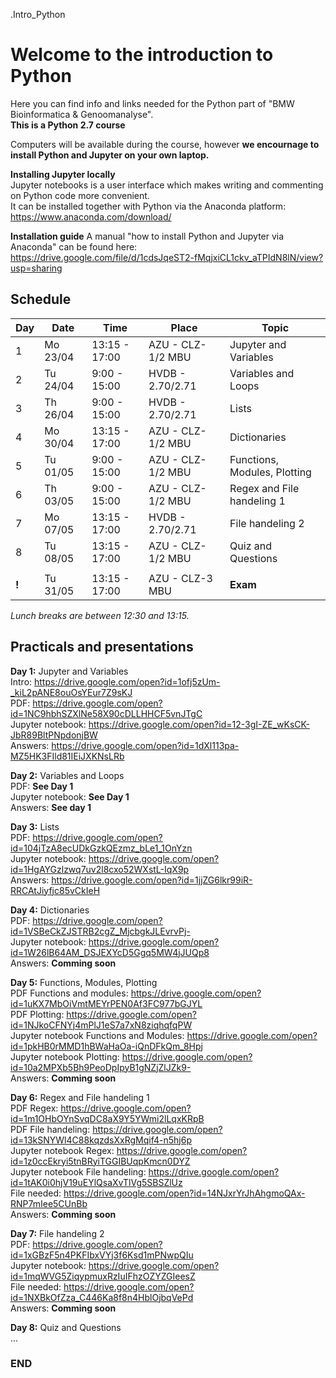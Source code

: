 .Intro_Python

# Welcome to the introduction to Python

Here you can find info and links needed for the Python part of "BMW Bioinformatica & Genoomanalyse".\
**This is a Python 2.7 course**

Computers will be available during the course, however **we encournage to install Python and Jupyter on your own laptop.**

**Installing Jupyter locally**\
Jupyter notebooks is a user interface which makes writing and commenting on Python code more convenient.\
It can be installed together with Python via the Anaconda platform:\
https://www.anaconda.com/download/

**Installation guide**
A manual "how to install Python and Jupyter via Anaconda" can be found here:\
https://drive.google.com/file/d/1cdsJqeST2-fMqjxiCL1ckv_aTPIdN8lN/view?usp=sharing



## Schedule

| Day | Date     | Time          | Place             | Topic                        |
|-----|----------|---------------|-------------------|------------------------------|
| 1   | Mo 23/04 | 13:15 - 17:00 | AZU - CLZ-1/2 MBU | Jupyter and Variables        |
| 2   | Tu 24/04 |  9:00 - 15:00 | HVDB - 2.70/2.71  | Variables and Loops          |
| 3   | Th 26/04 |  9:00 - 15:00 | HVDB - 2.70/2.71  | Lists                        |
| 4   | Mo 30/04 | 13:15 - 17:00 | AZU - CLZ-1/2 MBU | Dictionaries                 |
| 5   | Tu 01/05 |  9:00 - 15:00 | AZU - CLZ-1/2 MBU | Functions, Modules, Plotting |
| 6   | Th 03/05 |  9:00 - 15:00 | AZU - CLZ-1/2 MBU | Regex and File handeling 1   |
| 7   | Mo 07/05 | 13:15 - 17:00 | HVDB - 2.70/2.71  | File handeling 2             |
| 8   | Tu 08/05 | 13:15 - 17:00 | AZU - CLZ-1/2 MBU | Quiz and Questions           |
|     |          |               |                   |                              |
|**!**| Tu 31/05 | 13:15 - 17:00 | AZU - CLZ-3 MBU   | **Exam**                     |

*Lunch breaks are between 12:30 and 13:15.*



## Practicals and presentations ###

**Day 1:** Jupyter and Variables\
Intro: https://drive.google.com/open?id=1ofj5zUm-_kiL2pANE8ouOsYEur7Z9sKJ \
PDF: https://drive.google.com/open?id=1NC9hbhSZXlNe58X90cDLLHHCF5vnJTgC \
Jupyter notebook: https://drive.google.com/open?id=12-3gI-ZE_wKsCK-JbR89BltPNpdonjBW \
Answers: https://drive.google.com/open?id=1dXl113pa-MZ5HK3FIld81IEiJXKNsLRb

**Day 2:** Variables and Loops\
PDF: **See Day 1**\
Jupyter notebook: **See Day 1**\
Answers: **See day 1**

**Day 3:** Lists\
PDF: https://drive.google.com/open?id=104jTzA8ecUDkGzkQEzmz_bLe1_1OnYzn \
Jupyter notebook: https://drive.google.com/open?id=1HgAYGzlzwq7uv2l8cxo52WXstL-IqX9p \
Answers: https://drive.google.com/open?id=1jjZG6lkr99iR-RRCAtJiyfjc85vCkIeH

**Day 4:** Dictionaries\
PDF: https://drive.google.com/open?id=1VSBeCkZJSTRB2cgZ_MjcbgkJLEvrvPj- \
Jupyter notebook: https://drive.google.com/open?id=1W26lB64AM_DSJEXYcD5Ggq5MW4jJUQp8 \
Answers: **Comming soon**

**Day 5:** Functions, Modules, Plotting\
PDF Functions and modules: https://drive.google.com/open?id=1uKX7MbOiVmtMEYrPEN0Af3FC977bGJYL \
PDF Plotting: https://drive.google.com/open?id=1NJkoCFNYj4mPlJ1eS7a7xN8ziqhqfqPW \
Jupyter notebook Functions and Modules: https://drive.google.com/open?id=1pkHB0rMMD1hBWaHaOa-iQnDFkQm_8Hpj \
Jupyter notebook Plotting: https://drive.google.com/open?id=10a2MPXb5Bh9PeoDpIpyB1gNZjZlJZk9- \
Answers: **Comming soon**

**Day 6:** Regex and File handeling 1\
PDF Regex: https://drive.google.com/open?id=1m1OHbOYnSvqDC8aX9Y5YWmi2lLqxKRpB \
PDF File handeling: https://drive.google.com/open?id=13kSNYWl4C88kqzdsXxRgMqif4-n5hj6p \
Jupyter notebook Regex: https://drive.google.com/open?id=1z0ccEkryi5tnBRyiTGGIBUqpKmcn0DYZ \
Jupyter notebook File handeling: https://drive.google.com/open?id=1tAK0i0hjV19uEYlQsaXvTlVg5SBSZlUz \
File needed: https://drive.google.com/open?id=14NJxrYrJhAhgmoQAx-RNP7mIee5CUnBb \
Answers: **Comming soon**

**Day 7:** File handeling 2\
PDF: https://drive.google.com/open?id=1xGBzF5n4PKFIbxVYj3f6Ksd1mPNwpQIu \
Jupyter notebook: https://drive.google.com/open?id=1mqWVG5ZiqypmuxRzIuIFhzOZYZGIeesZ \
File needed: https://drive.google.com/open?id=1NXBkOfZza_C446Ka8f8n4HblOjbqVePd \
Answers: **Comming soon**

**Day 8:** Quiz and Questions\
...





### END
